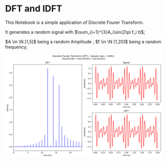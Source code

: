 # DFT and IDFT


This Notebook is a simple application of  Discrete Fourer Transform.

It generates a random signal with $\sum_{i=1}^{3}A_i\sin(2\pi f_i t)$;

  $A \in \N [1,5]$ being a random Amplitude ;  $f \in \N [1,20]$ being a random frequency;

![alt text](image.png)